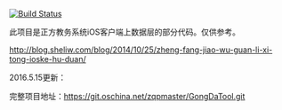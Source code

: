 [![Build Status](https://travis-ci.org/zqpmaster/ZhengFangJiaoWuXiTong.svg?branch=master)](https://travis-ci.org/zqpmaster/ZhengFangJiaoWuXiTong)

此项目是正方教务系统iOS客户端上数据层的部分代码。仅供参考。

http://blog.sheliw.com/blog/2014/10/25/zheng-fang-jiao-wu-guan-li-xi-tong-ioske-hu-duan/

2016.5.15更新：

完整项目地址：https://git.oschina.net/zqpmaster/GongDaTool.git
